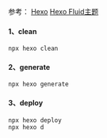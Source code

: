
参考：
[Hexo](https://hexo.io/zh-cn/docs/)
[Hexo Fluid主题](https://hexo.fluid-dev.com/docs/start/)

#### 1、clean
```
npx hexo clean
```

#### 2、generate
```
npx hexo generate
```

#### 3、deploy
```
npx hexo deploy
npx hexo d
```
